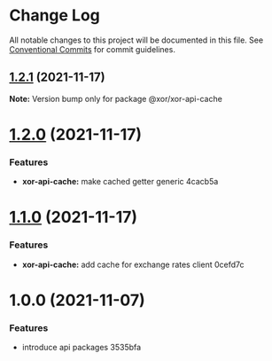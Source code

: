 # Change Log

All notable changes to this project will be documented in this file.
See [Conventional Commits](https://conventionalcommits.org) for commit guidelines.

## [1.2.1](/compare/@xor/xor-api-cache@1.2.0...@xor/xor-api-cache@1.2.1) (2021-11-17)

**Note:** Version bump only for package @xor/xor-api-cache





# [1.2.0](/compare/@xor/xor-api-cache@1.1.0...@xor/xor-api-cache@1.2.0) (2021-11-17)


### Features

* **xor-api-cache:** make cached getter generic 4cacb5a





# [1.1.0](/compare/@xor/xor-api-cache@1.0.0...@xor/xor-api-cache@1.1.0) (2021-11-17)


### Features

* **xor-api-cache:** add cache for exchange rates client 0cefd7c





# 1.0.0 (2021-11-07)


### Features

* introduce api packages 3535bfa
